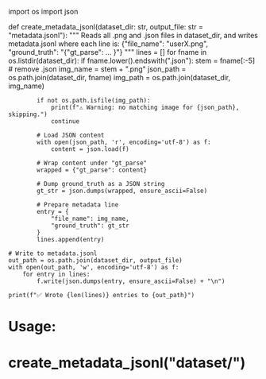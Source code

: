 import os
import json

def create_metadata_jsonl(dataset_dir: str, output_file: str = "metadata.jsonl"):
    """
    Reads all .png and .json files in dataset_dir, and writes metadata.jsonl
    where each line is:
    {"file_name": "userX.png", "ground_truth": "{\"gt_parse\": ... }"}
    """
    lines = []
    for fname in os.listdir(dataset_dir):
        if fname.lower().endswith(".json"):
            stem = fname[:-5]  # remove .json
            img_name = stem + ".png"
            json_path = os.path.join(dataset_dir, fname)
            img_path = os.path.join(dataset_dir, img_name)

            if not os.path.isfile(img_path):
                print(f"⚠️ Warning: no matching image for {json_path}, skipping.")
                continue

            # Load JSON content
            with open(json_path, 'r', encoding='utf-8') as f:
                content = json.load(f)

            # Wrap content under "gt_parse"
            wrapped = {"gt_parse": content}

            # Dump ground_truth as a JSON string
            gt_str = json.dumps(wrapped, ensure_ascii=False)

            # Prepare metadata line
            entry = {
                "file_name": img_name,
                "ground_truth": gt_str
            }
            lines.append(entry)

    # Write to metadata.jsonl
    out_path = os.path.join(dataset_dir, output_file)
    with open(out_path, 'w', encoding='utf-8') as f:
        for entry in lines:
            f.write(json.dumps(entry, ensure_ascii=False) + "\n")

    print(f"✅ Wrote {len(lines)} entries to {out_path}")

# Usage:
# create_metadata_jsonl("dataset/")
